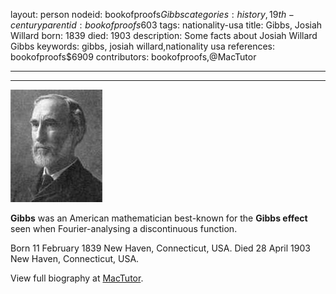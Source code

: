 layout: person
nodeid: bookofproofs$Gibbs
categories: history,19th-century
parentid: bookofproofs$603
tags: nationality-usa
title: Gibbs, Josiah Willard
born: 1839
died: 1903
description: Some facts about Josiah Willard Gibbs
keywords: gibbs, josiah willard,nationality usa
references: bookofproofs$6909
contributors: bookofproofs,@MacTutor

---


---

![Gibbs.jpg](https://github.com/bookofproofs/bookofproofs.github.io/blob/main/_sources/_assets/images/portraits/Gibbs.jpg?raw=true)

**Gibbs** was an American mathematician best-known for the **Gibbs effect** seen when Fourier-analysing a discontinuous function.

Born 11 February 1839 New Haven, Connecticut, USA. Died 28 April 1903 New Haven, Connecticut, USA.


View full biography at [MacTutor](https://mathshistory.st-andrews.ac.uk/Biographies/Gibbs/).